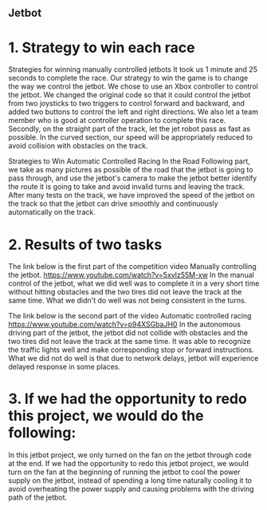 ## Jetbot

# 1. Strategy to win each race
   
 Strategies for winning manually controlled jetbots
      It took us 1 minute and 25 seconds to complete the race. Our strategy to win the game is to change the way we control the jetbot. We chose to use an Xbox controller to control the jetbot. We changed the original code so that it could control the jetbot from two joysticks to two triggers to control forward and backward, and added two buttons to control the left and right directions. We also let a team member who is good at controller operation to complete this race. Secondly, on the straight part of the track, let the jet robot pass as fast as possible. In the curved section, our speed will be appropriately reduced to avoid collision with obstacles on the track.

  Strategies to Win Automatic Controlled Racing
In the Road Following part, we take as many pictures as possible of the road that the jetbot is going to pass through, and use the jetbot's camera to make the jetbot better identify the route it is going to take and avoid invalid turns and leaving the track. After many tests on the track, we have improved the speed of the jetbot on the track so that the jetbot can drive smoothly and continuously automatically on the track.

# 2. Results of two tasks
The link below is the first part of the competition video
  Manually controlling the jetbot.
       https://www.youtube.com/watch?v=5xvlz55M-xw
In the manual control of the jetbot, what we did well was to complete it in a very short time without hitting obstacles and the two tires did not leave the track at the same time. What we didn't do well was not being consistent in the turns.

The link below is the second part of the video 
  Automatic controlled racing
       https://www.youtube.com/watch?v=p94XSGbaJH0
In the autonomous driving part of the jetbot, the jetbot did not collide with obstacles and the two tires did not leave the track at the same time. It was able to recognize the traffic lights well and make corresponding stop or forward instructions. What we did not do well is that due to network delays, jetbot will experience delayed response in some places.

# 3. If we had the opportunity to redo this project, we would do the following:
In this jetbot project, we only turned on the fan on the jetbot through code at the end. If we had the opportunity to redo this jetbot project, we would turn on the fan at the beginning of running the jetbot to cool the power supply on the jetbot, instead of spending a long time naturally cooling it to avoid overheating the power supply and causing problems with the driving path of the jetbot.

